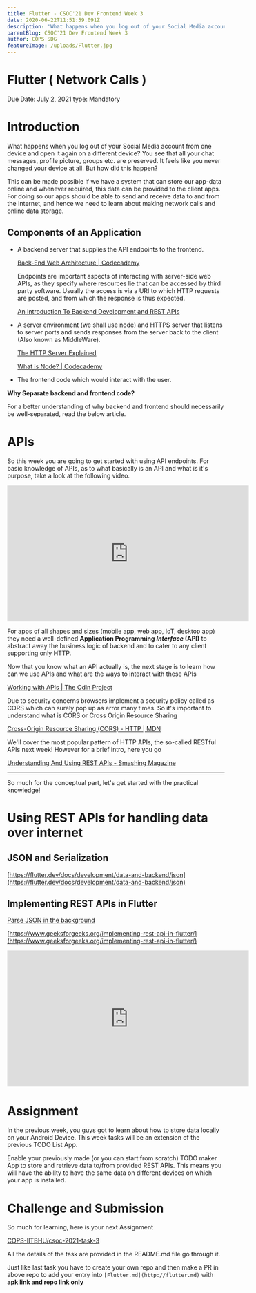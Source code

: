 ```yaml
---
title: Flutter - CSOC'21 Dev Frontend Week 3
date: 2020-06-22T11:51:59.091Z
description: 'What happens when you log out of your Social Media account from one device and open it again on a different device? You see that all your chat messages, profile picture, groups etc. are preserved. It feels like you never changed your device at all. But how did this happen?'
parentBlog: CSOC'21 Dev Frontend Week 3
author: COPS SDG
featureImage: /uploads/Flutter.jpg
---
```


# Flutter ( Network Calls )

Due Date: July 2, 2021
type: Mandatory

# Introduction

What happens when you log out of your Social Media account from one device and open it again on a different device? You see that all your chat messages, profile picture, groups etc. are preserved. It feels like you never changed your device at all. But how did this happen?

This can be made possible if we have a system that can store our app-data online and whenever required, this data can be provided to the client apps. For doing so our apps should be able to send and receive data to and from the Internet, and hence we need to learn about making network calls and online data storage.

## Components of an Application

- A backend server that supplies the API endpoints to the frontend.

  [Back-End Web Architecture | Codecademy](https://www.codecademy.com/articles/back-end-architecture)

  Endpoints are important aspects of interacting with server-side web APIs, as they specify where resources lie that can be accessed by third party software. Usually the access is via a URI to which HTTP requests are posted, and from which the response is thus expected.

  [An Introduction To Backend Development and REST APIs](https://medium.com/techloop/an-introduction-to-backend-development-and-rest-apis-b1a1a978821f)

- A server environment (we shall use node) and HTTPS server that listens to server ports and sends responses from the server back to the client (Also known as MiddleWare).

  [The HTTP Server Explained](https://medium.com/@gabriellamedas/the-http-server-explained-c41380307917)

  [What is Node? | Codecademy](https://www.codecademy.com/articles/what-is-node)

- The frontend code which would interact with the user.

**Why Separate backend and frontend code?**

For a better understanding of why backend and frontend should necessarily be well-separated, read the below article.

[](https://www.forbes.com/sites/forbestechcouncil/2018/07/19/seven-reasons-why-a-websites-front-end-and-back-end-should-be-kept-separate/#2088321a4fca)

# APIs

So this week you are going to get started with using API endpoints. For basic knowledge of APIs, as to what basically is an API and what is it's purpose, take a look at the following video.

<div class="container">
  <iframe class="responsive-iframe" width="560" height="315" src="https://www.youtube-nocookie.com/embed/s7wmiS2mSXY" frameborder="0" allow="accelerometer; autoplay; encrypted-media; gyroscope; picture-in-picture" allowfullscreen></iframe>
</div>

For apps of all shapes and sizes (mobile app, web app, IoT, desktop app) they need a well-defined **Application Programming _Interface_ (API)** to abstract away the business logic of backend and to cater to any client supporting only HTTP.

Now that you know what an API actually is, the next stage is to learn how can we use APIs and what are the ways to interact with these APIs

[Working with APIs | The Odin Project](https://www.theodinproject.com/paths/full-stack-javascript/courses/javascript/lessons/working-with-apis)

Due to security concerns browsers implement a security policy called as CORS which can surely pop up as error many times. So it's important to understand what is CORS or Cross Origin Resource Sharing

[Cross-Origin Resource Sharing (CORS) - HTTP | MDN](https://developer.mozilla.org/en-US/docs/Web/HTTP/CORS)

We'll cover the most popular pattern of HTTP APIs, the so-called RESTful APIs next week! However for a brief intro, here you go

[Understanding And Using REST APIs - Smashing Magazine](https://www.smashingmagazine.com/2018/01/understanding-using-rest-api/)

---

So much for the conceptual part, let's get started with the practical knowledge!

# Using REST APIs for handling data over internet

## JSON and Serialization

[https://flutter.dev/docs/development/data-and-backend/json](https://flutter.dev/docs/development/data-and-backend/json)

## Implementing REST APIs in Flutter

[Parse JSON in the background](https://flutter.dev/docs/cookbook/networking/background-parsing)

[https://www.geeksforgeeks.org/implementing-rest-api-in-flutter/](https://www.geeksforgeeks.org/implementing-rest-api-in-flutter/)

<div class="container">
  <iframe class="responsive-iframe" width="560" height="315" src="https://www.youtube-nocookie.com/embed/1rXFKhBZXxY" frameborder="0" allow="accelerometer; autoplay; encrypted-media; gyroscope; picture-in-picture" allowfullscreen></iframe>
</div>

# Assignment

In the previous week, you guys got to learn about how to store data locally on your Android Device. This week tasks will be an extension of the previous TODO List App.

Enable your previously made (or you can start from scratch) TODO maker App to store and retrieve data to/from provided REST APIs. This means you will have the ability to have the same data on different devices on which your app is installed.

# Challenge and Submission

So much for learning, here is your next Assignment

[COPS-IITBHU/csoc-2021-task-3](https://github.com/COPS-IITBHU/csoc-2021-task-3)

All the details of the task are provided in the README.md file go through it.

Just like last task you have to create your own repo and then make a PR in above repo to add your entry into `[Flutter.md](http://flutter.md)` with **apk link and repo link only**
